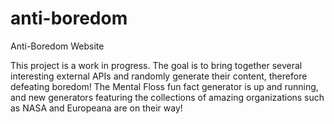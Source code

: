 # anti-boredom
Anti-Boredom Website


This project is a work in progress. The goal is to bring together several interesting external APIs and randomly generate their content, therefore defeating boredom! The Mental Floss fun fact generator is up and running, and new generators featuring the collections of amazing organizations such as NASA and Europeana are on their way!
